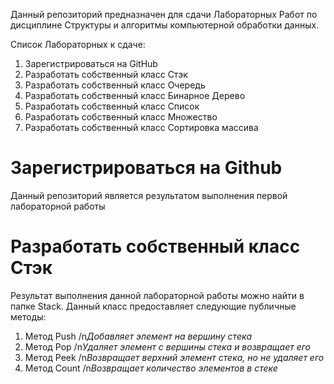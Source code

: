 Данный репозиторий предназначен для сдачи Лабораторных Работ по дисциплине Структуры и алгоритмы компьютерной обработки данных.

Список Лабораторных к сдаче:
1. Зарегистрироваться на GitHub
2. Разработать собственный класс Стэк
3. Разработать собственный класс Очередь
4. Разработать собственный класс Бинарное Дерево
5. Разработать собственный класс Список
6. Разработать собственный класс Множество
7. Разработать собственный класс Сортировка массива

# Зарегистрироваться на Github
Данный репозиторий является результатом выполнения первой лабораторной работы

# Разработать собственный класс Стэк
Результат выполнения данной лабораторной работы можно найти в папке Stack. Данный класс предоставляет следующие публичные методы:
1) Метод Push
     /n<i>Добавляет элемент на вершину стека</i>
2) Метод Pop
     /n<i>Удаляет элемент с вершины стека и возвращает его</i>
4) Метод Peek
     /n<i>Возвращает верхний элемент стека, но не удаляет его</i>
5) Метод Count
     /n<i>Возвращает количество элементов в стеке</i>
